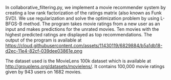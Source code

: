 In collaborative_filtering.py, we implement a movie recommender system by creating a low rank factorization 
of the ratings matrix (also known as Funk SVD). We use regularization and solve the optimization problem 
by using L-BFGS-B method. 
The program takes movie ratings from a new user as an input and makes predictions for the unrated movies. 
Ten movies with the highest predicted ratings are displayed as top recommendations. The output of the program is 
available at https://cloud.githubusercontent.com/assets/11430119/6829884/b5a1db18-d2ec-11e4-82cf-039dee03861e.png

The dataset used is the MovieLens 100k dataset which is available at http://grouplens.org/datasets/movielens/.
It contains 100,000 movie ratings given by 943 users on 1682 movies.
